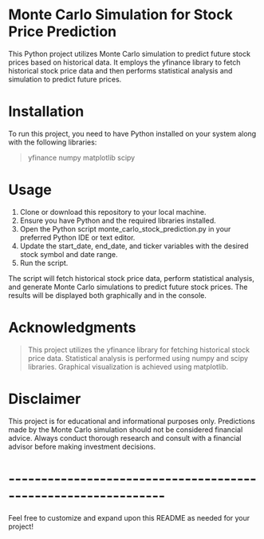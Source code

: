 # Monte Carlo Simulation for Stock Price Prediction

This Python project utilizes Monte Carlo simulation to predict future stock prices based on historical data. It employs the yfinance library to fetch historical stock price data and then performs statistical analysis and simulation to predict future prices.

# Installation

To run this project, you need to have Python installed on your system along with the following libraries:

> yfinance
> numpy
> matplotlib
> scipy

# Usage

1. Clone or download this repository to your local machine.
2. Ensure you have Python and the required libraries installed.
3. Open the Python script monte_carlo_stock_prediction.py in your preferred Python IDE or text editor.
4. Update the start_date, end_date, and ticker variables with the desired stock symbol and date range.
5. Run the script.

The script will fetch historical stock price data, perform statistical analysis, and generate Monte Carlo simulations to predict future stock prices. The results will be displayed both graphically and in the console.

# Acknowledgments

> This project utilizes the yfinance library for fetching historical stock price data.
> Statistical analysis is performed using numpy and scipy libraries.
> Graphical visualization is achieved using matplotlib.

# Disclaimer

This project is for educational and informational purposes only. Predictions made by the Monte Carlo simulation should not be considered financial advice. Always conduct thorough research and consult with a financial advisor before making investment decisions.

# --------------------------------------------------------------

Feel free to customize and expand upon this README as needed for your project!
